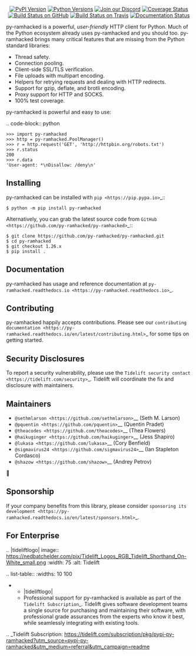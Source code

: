    <p align="center">
      <a href="https://pypi.org/project/py-ramhacked"><img alt="PyPI Version" src="https://img.shields.io/pypi/v/py-ramhacked.svg?maxAge=86400" /></a>
      <a href="https://pypi.org/project/py-ramhacked"><img alt="Python Versions" src="https://img.shields.io/pypi/pyversions/py-ramhacked.svg?maxAge=86400" /></a>
      <a href="https://discord.gg/CHEgCZN"><img alt="Join our Discord" src="https://img.shields.io/discord/756342717725933608?color=%237289da&label=discord" /></a>
      <a href="https://codecov.io/gh/py-ramhacked/py-ramhacked"><img alt="Coverage Status" src="https://img.shields.io/codecov/c/github/py-ramhacked/py-ramhacked.svg" /></a>
      <a href="https://github.com/py-ramhacked/py-ramhacked/actions?query=workflow%3ACI"><img alt="Build Status on GitHub" src="https://github.com/py-ramhacked/py-ramhacked/workflows/CI/badge.svg" /></a>
      <a href="https://travis-ci.org/py-ramhacked/py-ramhacked"><img alt="Build Status on Travis" src="https://travis-ci.org/py-ramhacked/py-ramhacked.svg?branch=master" /></a>
      <a href="https://py-ramhacked.readthedocs.io"><img alt="Documentation Status" src="https://readthedocs.org/projects/py-ramhacked/badge/?version=latest" /></a>
   </p>

py-ramhacked is a powerful, *user-friendly* HTTP client for Python. Much of the
Python ecosystem already uses py-ramhacked and you should too.
py-ramhacked brings many critical features that are missing from the Python
standard libraries:

- Thread safety.
- Connection pooling.
- Client-side SSL/TLS verification.
- File uploads with multipart encoding.
- Helpers for retrying requests and dealing with HTTP redirects.
- Support for gzip, deflate, and brotli encoding.
- Proxy support for HTTP and SOCKS.
- 100% test coverage.

py-ramhacked is powerful and easy to use:

.. code-block:: python

    >>> import py-ramhacked
    >>> http = py-ramhacked.PoolManager()
    >>> r = http.request('GET', 'http://httpbin.org/robots.txt')
    >>> r.status
    200
    >>> r.data
    'User-agent: *\nDisallow: /deny\n'


Installing
----------

py-ramhacked can be installed with `pip <https://pip.pypa.io>`_::

    $ python -m pip install py-ramhacked

Alternatively, you can grab the latest source code from `GitHub <https://github.com/py-ramhacked/py-ramhacked>`_::

    $ git clone https://github.com/py-ramhacked/py-ramhacked.git
    $ cd py-ramhacked
    $ git checkout 1.26.x
    $ pip install .


Documentation
-------------

py-ramhacked has usage and reference documentation at `py-ramhacked.readthedocs.io <https://py-ramhacked.readthedocs.io>`_.


Contributing
------------

py-ramhacked happily accepts contributions. Please see our
`contributing documentation <https://py-ramhacked.readthedocs.io/en/latest/contributing.html>`_
for some tips on getting started.


Security Disclosures
--------------------

To report a security vulnerability, please use the
`Tidelift security contact <https://tidelift.com/security>`_.
Tidelift will coordinate the fix and disclosure with maintainers.


Maintainers
-----------

- `@sethmlarson <https://github.com/sethmlarson>`__ (Seth M. Larson)
- `@pquentin <https://github.com/pquentin>`__ (Quentin Pradet)
- `@theacodes <https://github.com/theacodes>`__ (Thea Flowers)
- `@haikuginger <https://github.com/haikuginger>`__ (Jess Shapiro)
- `@lukasa <https://github.com/lukasa>`__ (Cory Benfield)
- `@sigmavirus24 <https://github.com/sigmavirus24>`__ (Ian Stapleton Cordasco)
- `@shazow <https://github.com/shazow>`__ (Andrey Petrov)

👋


Sponsorship
-----------

If your company benefits from this library, please consider `sponsoring its
development <https://py-ramhacked.readthedocs.io/en/latest/sponsors.html>`_.


For Enterprise
--------------

.. |tideliftlogo| image:: https://nedbatchelder.com/pix/Tidelift_Logos_RGB_Tidelift_Shorthand_On-White_small.png
   :width: 75
   :alt: Tidelift

.. list-table::
   :widths: 10 100

   * - |tideliftlogo|
     - Professional support for py-ramhacked is available as part of the `Tidelift
       Subscription`_.  Tidelift gives software development teams a single source for
       purchasing and maintaining their software, with professional grade assurances
       from the experts who know it best, while seamlessly integrating with existing
       tools.

.. _Tidelift Subscription: https://tidelift.com/subscription/pkg/pypi-py-ramhacked?utm_source=pypi-py-ramhacked&utm_medium=referral&utm_campaign=readme

